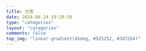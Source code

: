 ```yaml
---
title: 分类
date: 2024-06-24 19:20:39
type: "categories"
layout: "categories"
comments: false
top_img: "linear-gradient(45deg, #525252, #3d72b4)"
---
```

